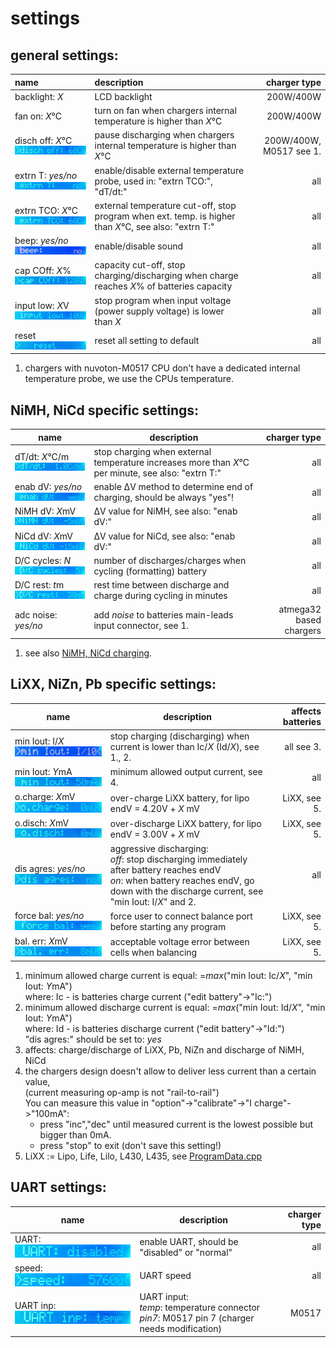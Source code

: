 
settings
========

general settings:
-----------------

| name                                            | description     | charger type|
|:------------------------------------------------|:----------------|------------:|
|backlight: *X*                                   | LCD backlight | 200W/400W   |
|fan on: *X*°C                                    | turn on fan when chargers internal temperature is higher than *X*°C |  200W/400W |
|disch off: *X*°C<br>![disch off:](disch_off.jpeg)| pause discharging when chargers internal temperature is higher than *X*°C | 200W/400W, M0517 see 1.|
|extrn T: *yes/no*<br>![extrn T:](extrn_T.jpeg)   | enable/disable external temperature probe, used in: "extrn TCO:", "dT/dt:"| all| 
|extrn TCO: *X*°C<br>![extrn TCO:](extrn_TCO.jpeg)| external temperature cut-off, stop program when ext. temp. is higher than *X*°C, see also: "extrn T:" | all| 
|beep: *yes/no*<br>![beep:](beep.jpeg)            | enable/disable sound | all|
|cap COff: *X*%<br>![cap COff:](cap_COff.jpeg)    | capacity cut-off, stop charging/discharging when charge reaches *X*% of batteries capacity| all |
|input low: *X*V<br>![input low:](input_low.jpeg) | stop program when input voltage (power supply voltage) is lower than *X*| all | 
|reset<br>![reset](reset.jpeg)                    | reset all setting to default | all |


1. chargers with nuvoton-M0517 CPU don't have a dedicated internal temperature probe, we use the CPUs temperature. 


NiMH, NiCd specific settings:
-----------------------------


| name                                             | description | charger type|
|--------------------------------------------------|-------------|------------:|
|dT/dt: *X*°C/m<br>![dT/dt:](dT_dt.jpeg)           | stop charging when external temperature increases more than *X*°C per minute, see also: "extrn T:"| all |
|enab dV: *yes/no*<br>![enab dV:](enab_dV.jpeg)    | enable ΔV method to determine end of charging, should be always "yes"!| all |
|NiMH dV: *X*mV<br>![NiMH dV:](NiMH_dV.jpeg)       | ΔV value for NiMH, see also: "enab dV:"| all |
|NiCd dV: *X*mV<br>![NiCd dV:](NiCd_dV.jpeg)       | ΔV value for NiCd, see also: "enab dV:"| all |
|D/C cycles: *N*<br>![D/C cycles:](D_C_cycles.jpeg)| number of discharges/charges when cycling (formatting) battery| all |
|D/C rest: *t*m<br>![D/C rest:](D_C_rest.jpeg)     | rest time between discharge and charge during cycling in minutes| all |
|adc noise: *yes/no*                               | add *noise* to batteries main-leads input connector, see 1. | atmega32 based chargers |

1. see also [NiMH, NiCd charging](../nimh_nicd_charging.md).


LiXX, NiZn, Pb specific settings:
---------------------------------

| name                                               | description          | affects batteries |
|----------------------------------------------------|----------------------|------------------:|
|min Iout: I/*X*<br>![min Iout: I/](min_Iout_I.jpeg) | stop charging (discharging) when current is lower than Ic/*X* (Id/*X*), see 1., 2.| all see 3.|
|min Iout: *Y*mA<br>![min Iout:](min_Iout.jpeg)      | minimum allowed output current, see 4.| all |
|o.charge: *X*mV<br>![o.charge:](o_charge.jpeg)      | over-charge LiXX battery, for lipo endV = 4.20V + *X* mV | LiXX, see 5.| 
|o.disch: *X*mV<br>![o.disch:](o_disch.jpeg)         | over-discharge LiXX battery, for lipo endV = 3.00V + *X* mV | LiXX, see 5.|
|dis agres: *yes/no*<br>![dis agres:](dis_agres.jpeg)| aggressive discharging:<br>*off*: stop discharging immediately after battery reaches endV<br>*on*: when battery reaches endV, go down with the discharge current, see "min Iout: I/*X*" and 2.| all |
|force bal: *yes/no*<br>![force bal:](force_bal.jpeg)| force user to connect balance port before starting any program | LiXX, see 5.|
|bal. err: *X*mV<br>![bal. err:](bal_err.jpeg)       | acceptable voltage error between cells when balancing | LiXX, see 5.|

1. minimum allowed charge current is equal: =*max*("min Iout: Ic/*X*", "min Iout: *Y*mA")  
   where: Ic - is batteries charge current ("edit battery"->"Ic:")
2. minimum allowed discharge current is equal: =*max*("min Iout: Id/*X*", "min Iout: *Y*mA")  
   where: Id - is batteries discharge current ("edit battery"->"Id:")  
   "dis agres:" should be set to: *yes*
2. affects: charge/discharge of LiXX, Pb, NiZn and discharge of NiMH, NiCd
3. the chargers design doesn't allow to deliver less current than a certain value,  
   (current measuring op-amp is not "rail-to-rail")  
   You can measure this value in "option"->"calibrate"->"I charge"->"100mA":
   - press "inc","dec" until measured current is the lowest possible but bigger than 0mA.
   - press "stop" to exit (don't save this setting!) 
4. LiXX := Lipo, Life, Lilo, L430, L435, see [ProgramData.cpp](../../src/core/ProgramData.cpp#L50-L54)

UART settings:
--------------
| name                                   | description | charger type|
|----------------------------------------|-------------|------------:|
|UART:<br>![UART:](UART.jpeg)            | enable UART, should be "disabled" or "normal" | all|
|speed:<br>![speed:](speed.jpeg)         | UART speed | all |
|UART inp:<br>![UART inp:](UART_inp.jpeg)| UART input:<br>*temp*: temperature connector<br> *pin7*: M0517 pin 7 (charger needs modification)| M0517 |




